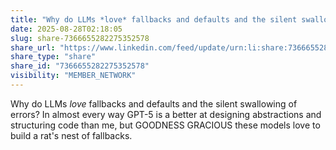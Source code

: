 ```yaml
---
title: "Why do LLMs *love* fallbacks and defaults and the silent swallowing of errors?…"
date: 2025-08-28T02:18:05
slug: share-7366655282275352578
share_url: "https://www.linkedin.com/feed/update/urn:li:share:7366655282275352578"
share_type: "share"
share_id: "7366655282275352578"
visibility: "MEMBER_NETWORK"
---
```


Why do LLMs *love* fallbacks and defaults and the silent swallowing of errors? In almost every way GPT-5 is a better at designing abstractions and structuring code than me, but GOODNESS GRACIOUS these models love to build a rat's nest of fallbacks.
